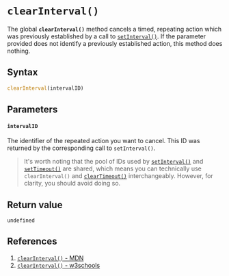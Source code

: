 # `clearInterval()`

The global **`clearInterval()`** method cancels a timed, repeating action which was previously established by a call to [`setInterval()`](https://developer.mozilla.org/en-US/docs/Web/API/setInterval). If the parameter provided does not identify a previously established action, this method does nothing.

## Syntax

```js
clearInterval(intervalID)
```

## Parameters

#### `intervalID`

The identifier of the repeated action you want to cancel. This ID was returned by the corresponding call to `setInterval()`.

> It's worth noting that the pool of IDs used by [`setInterval()`](https://developer.mozilla.org/en-US/docs/Web/API/setInterval) and [`setTimeout()`](https://developer.mozilla.org/en-US/docs/Web/API/setTimeout) are shared, which means you can technically use `clearInterval()` and [`clearTimeout()`](https://developer.mozilla.org/en-US/docs/Web/API/clearTimeout) interchangeably. However, for clarity, you should avoid doing so.

## Return value

`undefined`

## References

1. [`clearInterval()` - MDN](https://developer.mozilla.org/en-US/docs/Web/API/clearInterval)
2. [`clearInterval()` - w3schools](https://www.w3schools.com/jsref/met_win_clearinterval.asp)